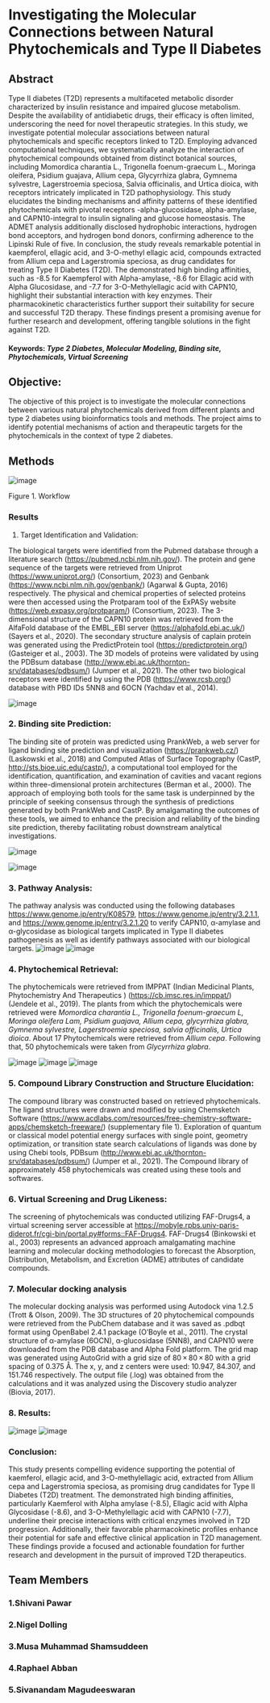 # Investigating the Molecular Connections between Natural Phytochemicals and Type II Diabetes


## Abstract

Type II diabetes (T2D) represents a multifaceted metabolic disorder characterized by insulin resistance and impaired glucose metabolism. Despite the availability of antidiabetic drugs, their efficacy is often limited, underscoring the need for novel therapeutic strategies. In this study, we investigate potential molecular associations between natural phytochemicals and specific receptors linked to T2D. Employing advanced computational techniques, we systematically analyze the interaction of phytochemical compounds obtained from distinct botanical sources, including Momordica charantia L., Trigonella foenum-graecum L., Moringa oleifera, Psidium guajava, Allium cepa, Glycyrrhiza glabra, Gymnema sylvestre, Lagerstroemia speciosa, Salvia officinalis, and Urtica dioica, with receptors intricately implicated in T2D pathophysiology. This study elucidates the binding mechanisms and affinity patterns of these identified phytochemicals with pivotal receptors -alpha-glucosidase, alpha-amylase, and CAPN10-integral to insulin signaling and glucose homeostasis. The ADMET analysis additionally disclosed hydrophobic interactions, hydrogen bond acceptors, and hydrogen bond donors, confirming adherence to the Lipinski Rule of five.
In conclusion, the study reveals remarkable potential in kaempferol, ellagic acid, and 3-O-methyl ellagic acid, compounds extracted from Allium cepa and Lagerstromia speciosa, as drug candidates for treating Type II Diabetes (T2D). The demonstrated high binding affinities, such as -8.5 for Kaempferol with Alpha-amylase, -8.6 for Ellagic acid with Alpha Glucosidase, and -7.7 for 3-O-Methylellagic acid with CAPN10, highlight their substantial interaction with key enzymes. Their pharmacokinetic characteristics further support their suitability for secure and successful T2D therapy.  These findings present a promising avenue for further research and development, offering tangible solutions in the fight against T2D.


#### Keywords: *Type 2 Diabetes, Molecular Modeling, Binding site, Phytochemicals, Virtual Screening*

## Objective:
The objective of this project is to investigate the molecular connections between various natural phytochemicals derived from different plants and type 2 diabetes using bioinformatics tools and methods. The project aims to identify potential mechanisms of action and therapeutic targets for the phytochemicals in the context of type 2 diabetes.

## Methods
![image](https://github.com/omicscodeathon/t2dphyto/blob/main/workflow/Flowchart.jpg?raw=true)

Figure 1. Workflow

###  Results 
1. Target Identification and Validation:

The biological targets were identified from the Pubmed database through a literature search (https://pubmed.ncbi.nlm.nih.gov/). The protein and gene sequence of the targets were retrieved from Uniprot (https://www.uniprot.org/) (Consortium, 2023) and Genbank (https://www.ncbi.nlm.nih.gov/genbank/) (Agarwal & Gupta, 2016) respectively. The physical and chemical properties of selected proteins were then accessed using the Protparam tool of the ExPASy website (https://web.expasy.org/protparam/) (Consortium, 2023). The 3-dimensional structure of  the CAPN10 protein was retrieved from the AlfaFold database of the EMBL_EBI server (https://alphafold.ebi.ac.uk/)(Sayers et al., 2020). The secondary structure analysis of caplain protein was generated using the PredictProtein tool (https://predictprotein.org/) (Gasteiger et al., 2003). The 3D models of proteins were validated by using the PDBsum database (http://www.ebi.ac.uk/thornton-srv/databases/pdbsum/) (Jumper et al., 2021). The other two biological receptors were identified by using the PDB (https://www.rcsb.org/) database with PBD IDs 5NN8 and 6OCN (Yachdav et al., 2014).

![image](https://github.com/omicscodeathon/t2dphyto/blob/main/figures/capn10.png)

### 2. Binding site Prediction:
The binding site of protein was predicted using PrankWeb, a web server for ligand binding site prediction and visualization (https://prankweb.cz/) (Laskowski et al., 2018) and Computed Atlas of Surface Topography  (CastP, http://sts.bioe.uic.edu/castp/), a computational tool employed for the identification, quantification, and examination of cavities and vacant regions within three-dimensional protein architectures (Berman et al., 2000). The approach of employing both tools for the same task is underpinned by the principle of seeking consensus through the synthesis of predictions generated by both PrankWeb and CastP. By amalgamating the outcomes of these tools, we aimed to enhance the precision and reliability of the binding site prediction, thereby facilitating robust downstream analytical investigations.

![image](https://github.com/omicscodeathon/t2dphyto/blob/main/figures/5td4_POCKET1_LIGANDS_prankweb.png)

![image](https://github.com/omicscodeathon/t2dphyto/blob/main/figures/1smd_pocket_castp.png)

### 3.  Pathway Analysis:
The pathway analysis was conducted using the following databases https://www.genome.jp/entry/K08579, https://www.genome.jp/entry/3.2.1.1, and https://www.genome.jp/entry/3.2.1.20 to verify CAPN10, α-amylase and α-glycosidase as biological targets implicated in Type II diabetes pathogenesis as well as identify pathways associated with our biological targets. 
![image](https://github.com/omicscodeathon/t2dphyto/blob/main/output/alpha%20glucosisase%20pathway.png)
![image](https://github.com/omicscodeathon/t2dphyto/blob/main/output/amylase%20%20pathway.png)

### 4. Phytochemical Retrieval:
The phytochemicals were retrieved from IMPPAT (Indian Medicinal Plants, Phytochemistry And Therapeutics ) (https://cb.imsc.res.in/imppat/) (Jendele et al., 2019). The plants from which the phytochemicals were retrieved were *Momordica charantia L., Trigonella foenum-graecum L, Moringa oleifera Lam, Psidium guajava, Allium cepa, glycyrrhiza glabra, Gymnema sylvestre, Lagerstroemia speciosa, salvia officinalis, Urtica dioica*. About 17 Phytochemicals were retrieved from *Allium cepa*. Following that, 50 phytochemicals were taken from *Glycyrrhiza glabra*.

![image](https://github.com/omicscodeathon/t2dphyto/blob/main/output/glycerrhiza.png)
![image](https://github.com/omicscodeathon/t2dphyto/blob/main/output/chemical_piechart.png)
![image](https://github.com/omicscodeathon/t2dphyto/blob/main/output/moringa.png)

### 5. Compound Library Construction and Structure Elucidation:
The compound library was constructed based on retrieved phytochemicals.  The ligand structures were drawn and modified by using Chemsketch Software (https://www.acdlabs.com/resources/free-chemistry-software-apps/chemsketch-freeware/) (supplementary file 1). Exploration of quantum or classical model potential energy surfaces with single point, geometry optimization, or transition state search calculations of ligands was done by using Chebi tools, PDBsum (http://www.ebi.ac.uk/thornton-srv/databases/pdbsum/) (Jumper et al., 2021). The Compound library of approximately 458 phytochemicals was created using these tools and softwares.

### 6. Virtual Screening and Drug Likeness: 
The screening of phytochemicals was conducted utilizing FAF-Drugs4, a virtual screening server accessible at https://mobyle.rpbs.univ-paris-diderot.fr/cgi-bin/portal.py#forms::FAF-Drugs4.  FAF-Drugs4 (Binkowski et al., 2003) represents an advanced approach amalgamating machine learning and molecular docking methodologies to forecast the Absorption, Distribution, Metabolism, and Excretion (ADME) attributes of candidate compounds. 

### 7. Molecular docking analysis
The molecular docking analysis was performed using Autodock vina 1.2.5 (Trott & Olson, 2009). The 3D structures of 20 phytochemical compounds were retrieved from the PubChem database and it was saved as .pdbqt format using OpenBabel 2.4.1 package (O’Boyle et al., 2011). The crystal structure of α-amylase (6OCN), α-glucosidase (5NN8), and CAPN10 were downloaded from the PDB database and Alpha Fold platform. The grid map was generated using AutoGrid with a grid size of 80 × 80 × 80 with a grid spacing of 0.375 Å. The x, y, and z centers were used: 10.947, 84.307, and 151.746 respectively. The output file (.log) was obtained from the calculations and it was analyzed using the Discovery studio analyzer (Biovia, 2017).


### 8. Results:
![image](https://github.com/omicscodeathon/t2dphyto/blob/main/output/complex%202.png)
![image](output/complex3.png)

### Conclusion:
This study presents compelling evidence supporting the potential of kaemferol, ellagic acid, and 3-O-methylellagic acid, extracted from Allium cepa and Lagerstromia speciosa, as promising drug candidates for Type II Diabetes (T2D) treatment. The demonstrated high binding affinities, particularly Kaemferol with Alpha amylase (-8.5), Ellagic acid with Alpha Glycosidase (-8.6), and 3-O-Methylellagic acid with CAPN10 (-7.7), underline their precise interactions with critical enzymes involved in T2D progression. Additionally, their favorable pharmacokinetic profiles enhance their potential for safe and effective clinical application in T2D management. These findings provide a focused and actionable foundation for further research and development in the pursuit of improved T2D therapeutics.


 ## Team Members
### 1.Shivani Pawar

### 2.Nigel Dolling
   
### 3.Musa Muhammad Shamsuddeen
 
### 4.Raphael Abban
 
### 5.Sivanandam Magudeeswaran


